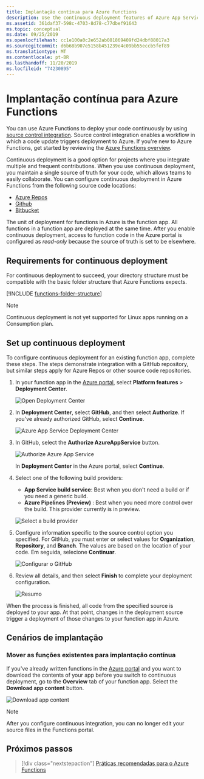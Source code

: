 ```yaml
---
title: Implantação contínua para Azure Functions
description: Use the continuous deployment features of Azure App Service to publish your functions.
ms.assetid: 361daf37-598c-4703-8d78-c77dbef91643
ms.topic: conceptual
ms.date: 09/25/2019
ms.openlocfilehash: cc1e100a0c2e652ab081869409fd24dbf88017a3
ms.sourcegitcommit: d6b68b907e5158b451239e4c09bb55eccb5fef89
ms.translationtype: MT
ms.contentlocale: pt-BR
ms.lasthandoff: 11/20/2019
ms.locfileid: "74230895"
---
```

# <a name="continuous-deployment-for-azure-functions"></a>Implantação contínua para Azure Functions

You can use Azure Functions to deploy your code continuously by using [source control integration](functions-deployment-technologies.md#source-control). Source control integration enables a workflow in which a code update triggers deployment to Azure. If you're new to Azure Functions, get started by reviewing the [Azure Functions overview](functions-overview.md).

Continuous deployment is a good option for projects where you integrate multiple and frequent contributions. When you use continuous deployment, you maintain a single source of truth for your code, which allows teams to easily collaborate. You can configure continuous deployment in Azure Functions from the following source code locations:

* [Azure Repos](https://azure.microsoft.com/services/devops/repos/)
* [Github](https://github.com)
* [Bitbucket](https://bitbucket.org/)

The unit of deployment for functions in Azure is the function app. All functions in a function app are deployed at the same time. After you enable continuous deployment, access to function code in the Azure portal is configured as *read-only* because the source of truth is set to be elsewhere.

## <a name="requirements-for-continuous-deployment"></a>Requirements for continuous deployment

For continuous deployment to succeed, your directory structure must be compatible with the basic folder structure that Azure Functions expects.

[!INCLUDE [functions-folder-structure](../../includes/functions-folder-structure.md)]

>[!NOTE]  
> Continuous deployment is not yet supported for Linux apps running on a Consumption plan. 

## <a name="credentials"></a>Set up continuous deployment

To configure continuous deployment for an existing function app, complete these steps. The steps demonstrate integration with a GitHub repository, but similar steps apply for Azure Repos or other source code repositories.

1. In your function app in the [Azure portal](https://portal.azure.com), select **Platform features** > **Deployment Center**.

    ![Open Deployment Center](./media/functions-continuous-deployment/platform-features.png)

2. In **Deployment Center**, select **GitHub**, and then select **Authorize**. If you've already authorized GitHub, select **Continue**. 

    ![Azure App Service Deployment Center](./media/functions-continuous-deployment/github.png)

3. In GitHub, select the **Authorize AzureAppService** button. 

    ![Authorize Azure App Service](./media/functions-continuous-deployment/authorize.png)
    
    In **Deployment Center** in the Azure portal, select **Continue**.

4. Select one of the following build providers:

    * **App Service build service**: Best when you don't need a build or if you need a generic build.
    * **Azure Pipelines (Preview)** : Best when you need more control over the build. This provider currently is in preview.

    ![Select a build provider](./media/functions-continuous-deployment/build.png)

5. Configure information specific to the source control option you specified. For GitHub, you must enter or select values for **Organization**, **Repository**, and **Branch**. The values are based on the location of your code. Em seguida, selecione **Continuar**.

    ![Configurar o GitHub](./media/functions-continuous-deployment/github-specifics.png)

6. Review all details, and then select **Finish** to complete your deployment configuration.

    ![Resumo](./media/functions-continuous-deployment/summary.png)

When the process is finished, all code from the specified source is deployed to your app. At that point, changes in the deployment source trigger a deployment of those changes to your function app in Azure.

## <a name="deployment-scenarios"></a>Cenários de implantação

<a name="existing"></a>

### <a name="move-existing-functions-to-continuous-deployment"></a>Mover as funções existentes para implantação contínua

If you've already written functions in the [Azure portal](https://portal.azure.com) and you want to download the contents of your app before you switch to continuous deployment, go to the **Overview** tab of your function app. Select the **Download app content** button.

![Download app content](./media/functions-continuous-deployment/download.png)

> [!NOTE]
> After you configure continuous integration, you can no longer edit your source files in the Functions portal.

## <a name="next-steps"></a>Próximos passos

> [!div class="nextstepaction"]
> [Práticas recomendadas para o Azure Functions](functions-best-practices.md)
